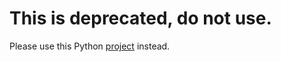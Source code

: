 # This is deprecated, do not use.
Please use this Python [project](https://github.com/resin-io-projects/resin-wifi-connect-example) instead.
